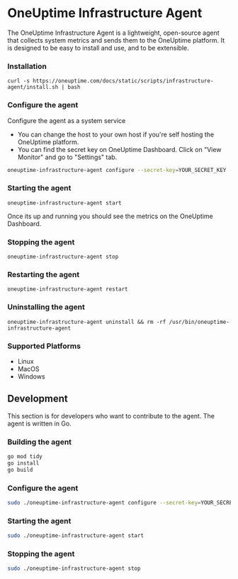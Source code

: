 # OneUptime Infrastructure Agent

The OneUptime Infrastructure Agent is a lightweight, open-source agent that collects system metrics and sends them to the OneUptime platform. It is designed to be easy to install and use, and to be extensible.

### Installation

```
curl -s https://oneuptime.com/docs/static/scripts/infrastructure-agent/install.sh | bash
```

### Configure the agent

Configure the agent as a system service
- You can change the host to your own host if you're self hosting the OneUptime platform. 
- You can find the secret key on OneUptime Dashboard. Click on "View Monitor" and go to "Settings" tab.

```bash
oneuptime-infrastructure-agent configure --secret-key=YOUR_SECRET_KEY --oneuptime-url=https://oneuptime.com
```

### Starting the agent

```
oneuptime-infrastructure-agent start
```

Once its up and running you should see the metrics on the OneUptime Dashboard.

### Stopping the agent

```
oneuptime-infrastructure-agent stop
```

### Restarting the agent

```
oneuptime-infrastructure-agent restart
```

### Uninstalling the agent

```
oneuptime-infrastructure-agent uninstall && rm -rf /usr/bin/oneuptime-infrastructure-agent
```

### Supported Platforms

- Linux
- MacOS
- Windows

## Development

This section is for developers who want to contribute to the agent. The agent is written in Go.

### Building the agent

```bash
go mod tidy
go install
go build
```

### Configure the agent

```bash
sudo ./oneuptime-infrastructure-agent configure --secret-key=YOUR_SECRET_KEY --oneuptime-url=https://localhost
```

### Starting the agent

```bash
sudo ./oneuptime-infrastructure-agent start
```

### Stopping the agent

```bash
sudo ./oneuptime-infrastructure-agent stop
```